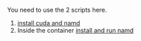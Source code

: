 You need to use the 2 scripts here.

1. [install cuda and namd](install_cuda_namd_lxd.sh)
2. Inside the container [install and run namd](install_run_namd.sh)
